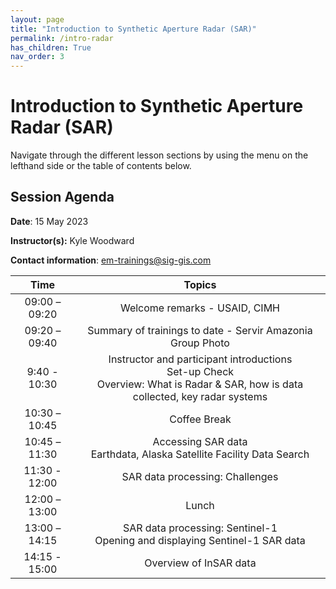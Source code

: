 ```yaml
---
layout: page
title: "Introduction to Synthetic Aperture Radar (SAR)"
permalink: /intro-radar
has_children: True
nav_order: 3
---
```


# Introduction to Synthetic Aperture Radar (SAR)
Navigate through the different lesson sections by using the menu on the lefthand side or the table of contents below.

## Session Agenda
**Date**: 15 May 2023  

**Instructor(s):** Kyle Woodward

**Contact information**: [em-trainings@sig-gis.com](em-trainings@sig-gis.com)

|      Time     |                                                                                                       Topics                                                                                                                                     |
|:-------------:|:-----------------------------------------------------------------------------------------------------------------------------------------------------------------------------------------------------------------:|
| 09:00 – 09:20 |   Welcome remarks - USAID, CIMH
| 09:20 – 09:40 |   Summary of trainings to date - Servir Amazonia<br>Group Photo                                          |
| 9:40 - 10:30  |   Instructor and participant introductions<br>Set-up Check<br>Overview: What is Radar & SAR, how is data collected, key radar systems                                                          |
| 10:30 – 10:45 |                 Coffee Break                   |
| 10:45 – 11:30 |  Accessing SAR data<br>Earthdata, Alaska Satellite Facility Data Search                                             |
| 11:30 - 12:00 |  SAR data processing: Challenges
| 12:00 – 13:00 |                  Lunch                         |
| 13:00 – 14:15 | SAR data processing: Sentinel-1<br>Opening and displaying Sentinel-1 SAR data                                   |
| 14:15 - 15:00 | Overview of InSAR data